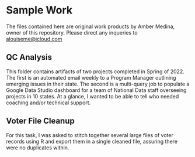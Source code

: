 # Sample Work
The files contained here are original work products by Amber Medina, owner of this repository. Please direct any inqueries to [alouiseme@icloud.com](mailto:alouiseme@icloud.com?subject=GitRepo%20Sample%20Works)

## QC Analysis
This folder contains artifacts of two projects completed in Spring of 2022. The first is an automated email weekly to a Program Manager outlining emerging issues in their state. 
The second is a multi-query job to populate a Google Data Studio dashboard for a team of National Data staff overseeing projects in 10 states. At a glance, I wanted to be able to tell who needed coaching and/or technical support.

## Voter File Cleanup
For this task, I was asked to stitch together several large files of voter records using R and export them in a single cleaned file, assuring there were no duplicates within.
